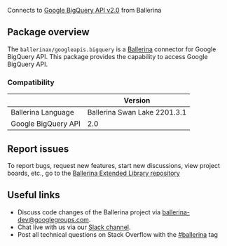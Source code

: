 Connects to [Google BigQuery API v2.0](https://cloud.google.com/bigquery/docs/reference/rest) from Ballerina

## Package overview
The `ballerinax/googleapis.bigquery` is a [Ballerina](https://ballerina.io/) connector for Google BigQuery API.
This package provides the capability to access Google BigQuery API.

### Compatibility
|                                   | Version                         |
|-----------------------------------|---------------------------------|
| Ballerina Language                | Ballerina Swan Lake 2201.3.1      | 
| Google BigQuery API               | 2.0                             |

## Report issues
To report bugs, request new features, start new discussions, view project boards, etc., go to the [Ballerina Extended Library repository](https://github.com/ballerina-platform/ballerina-extended-library)

## Useful links
- Discuss code changes of the Ballerina project via [ballerina-dev@googlegroups.com](mailto:ballerina-dev@googlegroups.com).
- Chat live with us via our [Slack channel](https://ballerina.io/community/slack/).
- Post all technical questions on Stack Overflow with the [#ballerina](https://stackoverflow.com/questions/tagged/ballerina) tag
